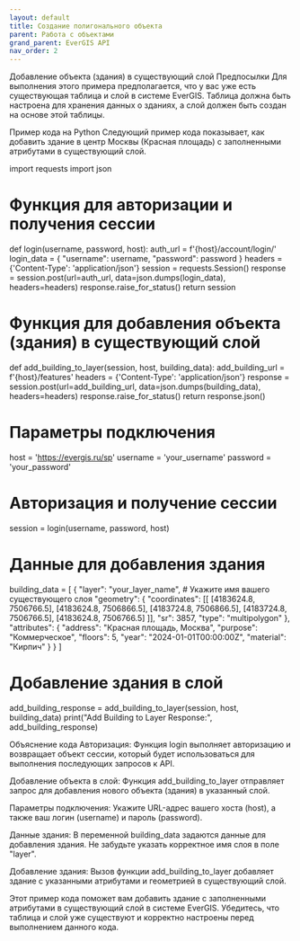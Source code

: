 ```yaml
---
layout: default
title: Создание полигонального объекта
parent: Работа с объектами
grand_parent: EverGIS API
nav_order: 2
---
```


Добавление объекта (здания) в существующий слой
Предпосылки
Для выполнения этого примера предполагается, что у вас уже есть существующая таблица и слой в системе EverGIS. Таблица должна быть настроена для хранения данных о зданиях, а слой должен быть создан на основе этой таблицы.

Пример кода на Python
Следующий пример кода показывает, как добавить здание в центр Москвы (Красная площадь) с заполненными атрибутами в существующий слой.

import requests
import json

# Функция для авторизации и получения сессии
def login(username, password, host): 
    auth_url = f'{host}/account/login/'
    login_data = {
        "username": username,
        "password": password
    }
    headers = {'Content-Type': 'application/json'}
    session = requests.Session()
    response = session.post(url=auth_url, data=json.dumps(login_data), headers=headers)
    response.raise_for_status()
    return session

# Функция для добавления объекта (здания) в существующий слой
def add_building_to_layer(session, host, building_data):
    add_building_url = f'{host}/features'
    headers = {'Content-Type': 'application/json'}
    response = session.post(url=add_building_url, data=json.dumps(building_data), headers=headers)
    response.raise_for_status()
    return response.json()

# Параметры подключения
host = 'https://evergis.ru/sp'
username = 'your_username'
password = 'your_password'

# Авторизация и получение сессии
session = login(username, password, host)

# Данные для добавления здания
building_data = [
    {
        "layer": "your_layer_name",  # Укажите имя вашего существующего слоя
        "geometry": {
            "coordinates": [[
                [4183624.8, 7506766.5],
                [4183624.8, 7506866.5],
                [4183724.8, 7506866.5],
                [4183724.8, 7506766.5],
                [4183624.8, 7506766.5]
            ]],
            "sr": 3857,
            "type": "multipolygon"
        },
        "attributes": {
            "address": "Красная площадь, Москва",
            "purpose": "Коммерческое",
            "floors": 5,
            "year": "2024-01-01T00:00:00Z",
            "material": "Кирпич"
        }
    }
]

# Добавление здания в слой
add_building_response = add_building_to_layer(session, host, building_data)
print("Add Building to Layer Response:", add_building_response)

Объяснение кода
Авторизация: Функция login выполняет авторизацию и возвращает объект сессии, который будет использоваться для выполнения последующих запросов к API.

Добавление объекта в слой: Функция add_building_to_layer отправляет запрос для добавления нового объекта (здания) в указанный слой.

Параметры подключения: Укажите URL-адрес вашего хоста (host), а также ваш логин (username) и пароль (password).

Данные здания: В переменной building_data задаются данные для добавления здания. Не забудьте указать корректное имя слоя в поле "layer".

Добавление здания: Вызов функции add_building_to_layer добавляет здание с указанными атрибутами и геометрией в существующий слой.

Этот пример кода поможет вам добавить здание с заполненными атрибутами в существующий слой в системе EverGIS. Убедитесь, что таблица и слой уже существуют и корректно настроены перед выполнением данного кода.